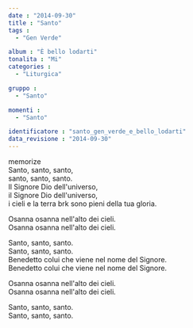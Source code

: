 ```yaml
---
date : "2014-09-30"
title : "Santo"
tags : 
  - "Gen Verde"

album : "È bello lodarti"
tonalita : "Mi"
categories : 
  - "Liturgica"

gruppo : 
  - "Santo"

momenti : 
  - "Santo"

identificatore : "santo_gen_verde_e_bello_lodarti"
data_revisione : "2014-09-30"
---
```

memorize  
Santo, santo, santo,  
santo, santo, santo.  
Il Signore Dio dell'universo,  
il Signore Dio dell'universo,  
i cieli e la terra brk sono pieni della tua gloria.  
  
  
Osanna osanna nell'alto dei cieli.  
Osanna osanna nell'alto dei cieli.  
  
  
Santo, santo, santo.  
Santo, santo, santo.  
Benedetto colui che viene nel nome del Signore.   
Benedetto colui che viene nel nome del Signore.   
  
  
Osanna osanna nell'alto dei cieli.  
Osanna osanna nell'alto dei cieli.  
  
  
Santo, santo, santo.  
Santo, santo, santo.  
  
